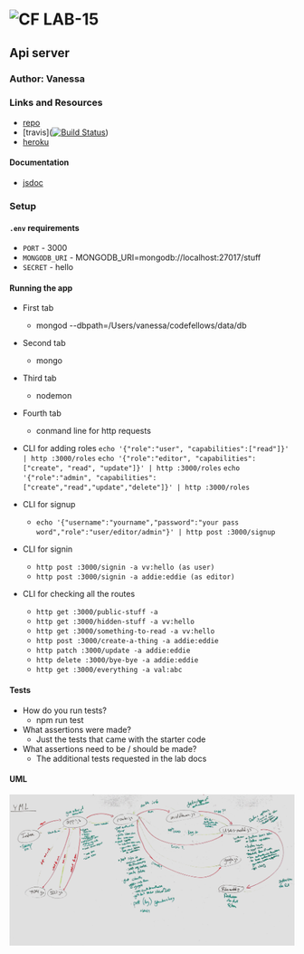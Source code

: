 ![CF](http://i.imgur.com/7v5ASc8.png) LAB-15
=================================================

## Api server

### Author: Vanessa

### Links and Resources
* [repo]()
* [travis]([![Build Status](https://travis-ci.com/401-advanced-javascript-v/project-15.svg?branch=master)](https://travis-ci.com/401-advanced-javascript-v/project-15))
* [heroku](https://git.heroku.com/intense-savannah-96971.git)

#### Documentation
* [jsdoc]()

### Setup
#### `.env` requirements
* `PORT` - 3000
* `MONGODB_URI` - MONGODB_URI=mongodb://localhost:27017/stuff
* `SECRET` - hello

#### Running the app
* First tab
    * mongod --dbpath=/Users/vanessa/codefellows/data/db 
* Second tab
    * mongo
* Third tab
    * nodemon
* Fourth tab
    * conmand line for http requests

* CLI for adding roles
    `echo '{"role":"user", "capabilities":["read"]}' | http :3000/roles`
    `echo '{"role":"editor", "capabilities":["create", "read", "update"]}' | http :3000/roles`
    `echo '{"role":"admin", "capabilities":["create","read","update","delete"]}' | http :3000/roles`

* CLI for signup
    *  `echo '{"username":"yourname","password":"your pass word","role":"user/editor/admin"}' | http post :3000/signup`
* CLI for signin 
    *  `http post :3000/signin -a vv:hello (as user)`
    *  `http post :3000/signin -a addie:eddie (as editor)`
* CLI for checking all the routes
    *  `http get :3000/public-stuff -a` 
    *  `http get :3000/hidden-stuff -a vv:hello`
    *  `http get :3000/something-to-read -a vv:hello`
    *  `http post :3000/create-a-thing -a addie:eddie`
    *  `http patch :3000/update -a addie:eddie`
    *  `http delete :3000/bye-bye -a addie:eddie`
    *  `http get :3000/everything -a val:abc` 

#### Tests
* How do you run tests?
  * npm run test
* What assertions were made?
  * Just the tests that came with the starter code
* What assertions need to be / should be made?
  * The additional tests requested in the lab docs

#### UML
![working with Aaron Ferries](./lab_14_acl.jpg)
